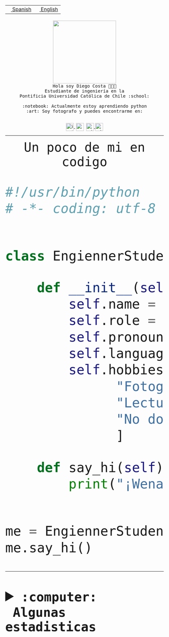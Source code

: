 <table border="0"  align="right">
 <tr><td><a href="README.md"><img src="https://upload.wikimedia.org/wikipedia/commons/thumb/8/89/Bandera_de_Espa%C3%B1a.svg/1200px-Bandera_de_Espa%C3%B1a.svg.png" height="10"> Spanish</a></td>
 <td><a href="README.en.md"><img src="https://upload.wikimedia.org/wikipedia/commons/a/a4/Flag_of_the_United_States.svg" height="10"> English</a></td></tr>
</table><br><br><br>


<p align="center">
  <img src="https://github.com/diegocostares/diegocostares/blob/main/Images/aaa2.gif?raw=true" height="200px" weight="200px">
  <br><samp>
    Hola soy Diego Costa 👨🏻‍💻<br>
    Estudiante de ingeniería en la <br>
    Pontificia Universidad Católica de Chile :school:<br>
  <br>
    :notebook: Actualmente estoy aprendiendo python <br>
    :art: Soy fotografo y puedes encontrarme en: <br>
  <br></samp>
  
</p>

<p align="center">
   <a href="https://instagram.com/diegocosta_no" target="blank">
    <img 
    align="center" src="https://cdn.jsdelivr.net/npm/simple-icons@3.0.1/icons/instagram.svg" alt="instagram" height="25px" width="25px" />
  </a>
  <a style="border: 3px solid; color: white;"href="https://t.me/diegocosta_no" target="blank">
  <img
  align="center" alt="Telegram" width="25px" src="https://icons-for-free.com/iconfiles/png/512/Telegram-1324888767380505522.png" />
</a>
<a href="https://api.whatsapp.com/send?phone=56971897835&text=Hola!" target="blank">
  <img
  align="center" alt="wtsp" width="25px" src="https://img.icons8.com/pastel-glyph/2x/whatsapp--v2.png" />
</a>
<a href="https://www.linkedin.com/in/diego-costa-786249213/" target="blank">
  <img
  align="center" alt="wtsp" width="25px" src="https://img.icons8.com/metro/452/linkedin.png" />
</a>

  </a>
</p>

---


<p align="center"><font size="25"><samp>Un poco de mi en codigo</samp></front></p>


```python
#!/usr/bin/python
# -*- coding: utf-8 -*-


class EngiennerStudent:

    def __init__(self):
        self.name = "Diego Costa"
        self.role = "Estudiante"
        self.pronouns = "he/him"
        self.language_spoken = ["es_CL", "en_US"]
        self.hobbies = [
              "Fotografia",
              "Lectura",
              "No dormir",
              ]

    def say_hi(self):
        print("¡Wena mundo!")


me = EngiennerStudent()
me.say_hi()
```
---
<details>
  <summary><b><samp>:computer: &nbsp;Algunas estadisticas</samp></b></summary>
  <br/></p>

<!--START_SECTION:waka-->
![Code Time](http://img.shields.io/badge/Code%20Time-974%20hrs%2017%20mins-blue)

**Soy nocturno 🦉** 

```text
🌞 Mañana                 17 commits          ░░░░░░░░░░░░░░░░░░░░░░░░░   00.60 % 
🌆 Día                    865 commits         ████████░░░░░░░░░░░░░░░░░   30.38 % 
🌃 Tarde                  1272 commits        ███████████░░░░░░░░░░░░░░   44.68 % 
🌙 Noche                  693 commits         ██████░░░░░░░░░░░░░░░░░░░   24.34 % 
```
📅 **Soy más productivo los Martes** 

```text
Lunes                    433 commits         ████░░░░░░░░░░░░░░░░░░░░░   15.21 % 
Martes                   554 commits         █████░░░░░░░░░░░░░░░░░░░░   19.46 % 
Miércoles                367 commits         ███░░░░░░░░░░░░░░░░░░░░░░   12.89 % 
Jueves                   430 commits         ████░░░░░░░░░░░░░░░░░░░░░   15.10 % 
Viernes                  420 commits         ████░░░░░░░░░░░░░░░░░░░░░   14.75 % 
Sábado                   221 commits         ██░░░░░░░░░░░░░░░░░░░░░░░   07.76 % 
Domingo                  422 commits         ████░░░░░░░░░░░░░░░░░░░░░   14.82 % 
```


📊 **Esta semana me dediqué a** 

```text
🐱‍💻 Proyectos: 
2023-1-S4-Grupo2-Scraper 22 hrs 3 mins       ███████████████░░░░░░░░░░   60.28 % 
Index-capstone           4 hrs 9 mins        ███░░░░░░░░░░░░░░░░░░░░░░   11.39 % 
Tarea2                   3 hrs 25 mins       ██░░░░░░░░░░░░░░░░░░░░░░░   09.37 % 
server respaldlo         3 hrs 25 mins       ██░░░░░░░░░░░░░░░░░░░░░░░   09.37 % 
2023-1-S4-Grupo2-Backend 1 hr 30 mins        █░░░░░░░░░░░░░░░░░░░░░░░░   04.14 % 
```


 Last Updated on 27/05/2023 01:36:11 UTC
<!--END_SECTION:waka-->
  
  

<p align="center"> <img src="https://github-readme-stats.vercel.app/api?username=diegocostares&show_icons=true&theme=ayu-mirage" alt="abhisheknaiidu" /></p>
 
</details>
